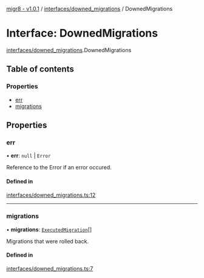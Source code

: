 [migr8 - v1.0.1](../README.md) / [interfaces/downed_migrations](../modules/interfaces_downed_migrations.md) / DownedMigrations

# Interface: DownedMigrations

[interfaces/downed_migrations](../modules/interfaces_downed_migrations.md).DownedMigrations

## Table of contents

### Properties

- [err](interfaces_downed_migrations.DownedMigrations.md#err)
- [migrations](interfaces_downed_migrations.DownedMigrations.md#migrations)

## Properties

### err

• **err**: `null` \| `Error`

Reference to the Error if an error occured.

#### Defined in

[interfaces/downed_migrations.ts:12](https://github.com/prasadrajandran/migr8/blob/b5f0cc2/src/interfaces/downed_migrations.ts#L12)

---

### migrations

• **migrations**: [`ExecutedMigration`](interfaces_executed_migration.ExecutedMigration.md)[]

Migrations that were rolled back.

#### Defined in

[interfaces/downed_migrations.ts:7](https://github.com/prasadrajandran/migr8/blob/b5f0cc2/src/interfaces/downed_migrations.ts#L7)
